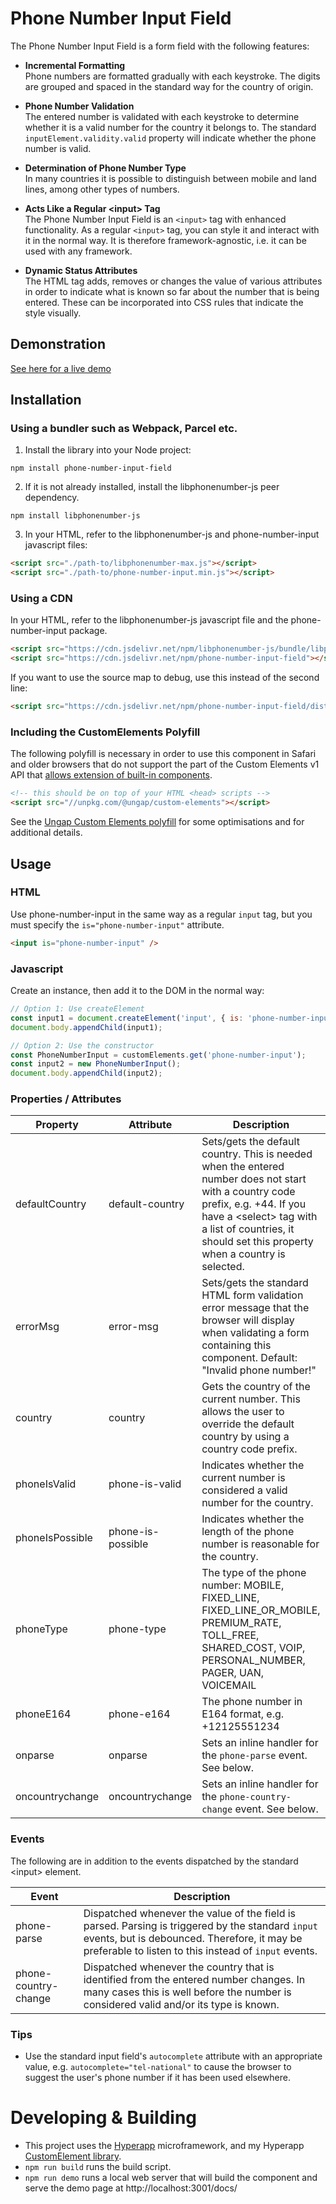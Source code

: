 # Phone Number Input Field

The Phone Number Input Field is a form field with the following features:

- **Incremental Formatting**  
  Phone numbers are formatted gradually with each keystroke. The digits are
  grouped and spaced in the standard way for the country of origin.

- **Phone Number Validation**  
  The entered number is validated with each keystroke to determine whether it is
  a valid number for the country it belongs to. The standard
  `inputElement.validity.valid` property will indicate whether the phone number
  is valid.

- **Determination of Phone Number Type**  
  In many countries it is possible to distinguish between mobile and land lines,
  among other types of numbers.

- **Acts Like a Regular \<input\> Tag**  
  The Phone Number Input Field is an `<input>` tag with enhanced functionality.
  As a regular `<input>` tag, you can style it and interact with it in the
  normal way. It is therefore framework-agnostic, i.e. it can be used with any
  framework.

- **Dynamic Status Attributes**  
  The HTML tag adds, removes or changes the value of various attributes in order
  to indicate what is known so far about the number that is being entered. These
  can be incorporated into CSS rules that indicate the style visually.

## Demonstration

[See here for a live demo](https://isabo.github.io/phone-number-input-field/)

## Installation

### Using a bundler such as Webpack, Parcel etc.

1. Install the library into your Node project:

```
npm install phone-number-input-field
```

2. If it is not already installed, install the libphonenumber-js peer
   dependency.

```
npm install libphonenumber-js
```

3. In your HTML, refer to the libphonenumber-js and phone-number-input
   javascript files:

```html
<script src="./path-to/libphonenumber-max.js"></script>
<script src="./path-to/phone-number-input.min.js"></script>
```

### Using a CDN

In your HTML, refer to the libphonenumber-js javascript file and the
phone-number-input package.

```html
<script src="https://cdn.jsdelivr.net/npm/libphonenumber-js/bundle/libphonenumber-max.js"></script>
<script src="https://cdn.jsdelivr.net/npm/phone-number-input-field"></script>
```

If you want to use the source map to debug, use this instead of the second line:

```html
<script src="https://cdn.jsdelivr.net/npm/phone-number-input-field/dist/phone-number-input.min.js"></script>
```

### Including the CustomElements Polyfill

The following polyfill is necessary in order to use this component in Safari and
older browsers that do not support the part of the Custom Elements v1 API that
[allows extension of built-in components](https://html.spec.whatwg.org/multipage/custom-elements.html#custom-elements-customized-builtin-example).

```html
<!-- this should be on top of your HTML <head> scripts -->
<script src="//unpkg.com/@ungap/custom-elements"></script>
```

See the [Ungap Custom Elements polyfill](https://github.com/ungap/custom-elements)
for some optimisations and for additional details.

## Usage

### HTML

Use phone-number-input in the same way as a regular `input` tag, but you must
specify the `is="phone-number-input"` attribute.

```html
<input is="phone-number-input" />
```

### Javascript

Create an instance, then add it to the DOM in the normal way:

```javascript
// Option 1: Use createElement
const input1 = document.createElement('input', { is: 'phone-number-input' });
document.body.appendChild(input1);

// Option 2: Use the constructor
const PhoneNumberInput = customElements.get('phone-number-input');
const input2 = new PhoneNumberInput();
document.body.appendChild(input2);
```

### Properties / Attributes

| Property        | Attribute         | Description                                                                                                                                                                                                                               |
| --------------- | ----------------- | ----------------------------------------------------------------------------------------------------------------------------------------------------------------------------------------------------------------------------------------- |
| defaultCountry  | default-country   | Sets/gets the default country. This is needed when the entered number does not start with a country code prefix, e.g. +44. If you have a \<select\> tag with a list of countries, it should set this property when a country is selected. |
| errorMsg        | error-msg         | Sets/gets the standard HTML form validation error message that the browser will display when validating a form containing this component. Default: "Invalid phone number!"                                                                |
| country         | country           | Gets the country of the current number. This allows the user to override the default country by using a country code prefix.                                                                                                              |
| phoneIsValid    | phone-is-valid    | Indicates whether the current number is considered a valid number for the country.                                                                                                                                                        |
| phoneIsPossible | phone-is-possible | Indicates whether the length of the phone number is reasonable for the country.                                                                                                                                                           |
| phoneType       | phone-type        | The type of the phone number: MOBILE, FIXED_LINE, FIXED_LINE_OR_MOBILE, PREMIUM_RATE, TOLL_FREE, SHARED_COST, VOIP, PERSONAL_NUMBER, PAGER, UAN, VOICEMAIL                                                                                |
| phoneE164       | phone-e164        | The phone number in E164 format, e.g. +12125551234                                                                                                                                                                                        |
| onparse         | onparse           | Sets an inline handler for the `phone-parse` event. See below.                                                                                                                                                                            |
| oncountrychange | oncountrychange   | Sets an inline handler for the `phone-country-change` event. See below.                                                                                                                                                                   |

### Events

The following are in addition to the events dispatched by the standard \<input\>
element.

| Event                | Description                                                                                                                                                                                               |
| -------------------- | --------------------------------------------------------------------------------------------------------------------------------------------------------------------------------------------------------- |
| phone-parse          | Dispatched whenever the value of the field is parsed. Parsing is triggered by the standard `input` events, but is debounced. Therefore, it may be preferable to listen to this instead of `input` events. |
| phone-country-change | Dispatched whenever the country that is identified from the entered number changes. In many cases this is well before the number is considered valid and/or its type is known.                            |

### Tips

- Use the standard input field's `autocomplete` attribute with an appropriate
  value, e.g. `autocomplete="tel-national"` to cause the browser to suggest
  the user's phone number if it has been used elsewhere.

# Developing & Building

- This project uses the [Hyperapp](https://github.com/jorgebucaran/hyperapp)
  microframework, and my Hyperapp
  [CustomElement library](https://github.com/isabo/hyperapp-custom-element).
- `npm run build` runs the build script.
- `npm run demo` runs a local web server that will build the component and serve
  the demo page at http://localhost:3001/docs/
